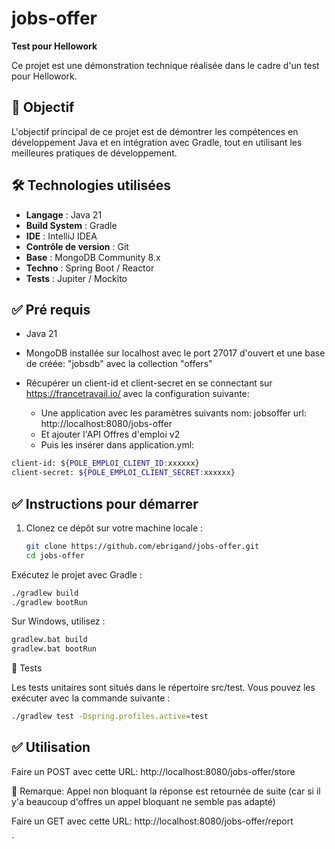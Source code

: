 # jobs-offer

**Test pour Hellowork**

Ce projet est une démonstration technique réalisée dans le cadre d'un test pour Hellowork.

## 🚀 Objectif

L'objectif principal de ce projet est de démontrer les compétences en développement Java et en intégration avec Gradle, tout en utilisant les meilleures pratiques de développement.

## 🛠️ Technologies utilisées

- **Langage** : Java 21
- **Build System** : Gradle
- **IDE** : IntelliJ IDEA
- **Contrôle de version** : Git
- **Base** : MongoDB Community 8.x
- **Techno** : Spring Boot / Reactor
- **Tests** : Jupiter / Mockito

## ✅ Pré requis

- Java 21
- MongoDB installée sur localhost avec le port 27017 d'ouvert et une base de créée: "jobsdb" avec la collection "offers"

- Récupérer un client-id et client-secret en se connectant sur https://francetravail.io/ avec la configuration suivante:
  - Une application avec les paramètres suivants nom: jobsoffer url: http://localhost:8080/jobs-offer
  - Et ajouter l'API Offres d'emploi v2
  - Puis les insérer dans application.yml:
   
```bash
client-id: ${POLE_EMPLOI_CLIENT_ID:xxxxxx}
client-secret: ${POLE_EMPLOI_CLIENT_SECRET:xxxxxx}
```

## ✅ Instructions pour démarrer

1. Clonez ce dépôt sur votre machine locale :

   ```bash
   git clone https://github.com/ebrigand/jobs-offer.git
   cd jobs-offer

Exécutez le projet avec Gradle :

   ```bash
./gradlew build
./gradlew bootRun
```
Sur Windows, utilisez :

   ```bash
gradlew.bat build
gradlew.bat bootRun
```
🧪 Tests

Les tests unitaires sont situés dans le répertoire src/test. Vous pouvez les exécuter avec la commande suivante :

   ```bash
./gradlew test -Dspring.profiles.active=test 
```

## ✅ Utilisation
Faire un POST avec cette URL:
http://localhost:8080/jobs-offer/store 

📝 Remarque: Appel non bloquant la réponse est retournée de suite (car si il y'a beaucoup d'offres un appel bloquant ne semble pas adapté)

Faire un GET avec cette URL:
http://localhost:8080/jobs-offer/report




`
